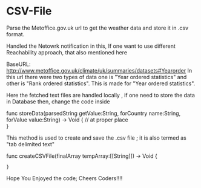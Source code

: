 # CSV-File
Parse the Metoffice.gov.uk url to get the weather data and store it in .csv format.

Handled the Netowrk notification in this, If one want to use different Reachability approach, that also mentioned here

BaseURL: http://www.metoffice.gov.uk/climate/uk/summaries/datasets#Yearorder
In this url there were two types of data one is "Year ordered statistics" and other is "Rank ordered statistics".
This is made for "Year ordered statistics".

Here the fetched text files are handled locally , if one need to store the data in Database then, change the code inside

func storeData(parsedString getValue:String, forCountry name:String,  forValue value:String) -> Void {
        // at proper place    
 }
 
 This method is used to create and save the .csv file ; it is also termed as "tab delimited text"
 
 func createCSVFile(finalArray tempArray:[[String]]) -> Void {
        
    }

Hope You Enjoyed the code; Cheers Coders!!!!

